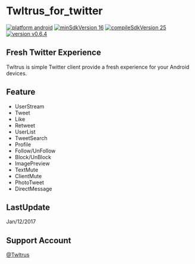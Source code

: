 # Twltrus_for_twitter
[![platform android](https://img.shields.io/badge/platform-android-green.svg)](#)
[![minSdkVersion 16](https://img.shields.io/badge/minSdkVersion-16-red.svg)](#)
[![compileSdkVersion 25](https://img.shields.io/badge/compileSdkVersion-25-yellow.svg)](#)
[![version v0.6.4](https://img.shields.io/badge/version-v0.6.5-blue.svg)](#)

## Fresh Twitter Experience
Twltrus is simple Twitter client provide a fresh experience for your Android devices.

## Feature
- UserStream
- Tweet
- Like
- Retweet
- UserList
- TweetSearch
- Profile
- Follow/UnFollow
- Block/UnBlock
- ImagePreview
- TextMute
- ClientMute
- PhotoTweet
- DirectMessage

## LastUpdate
Jan/12/2017

## Support Account
[@Twltrus](https://twitter.com/Twltrus)
